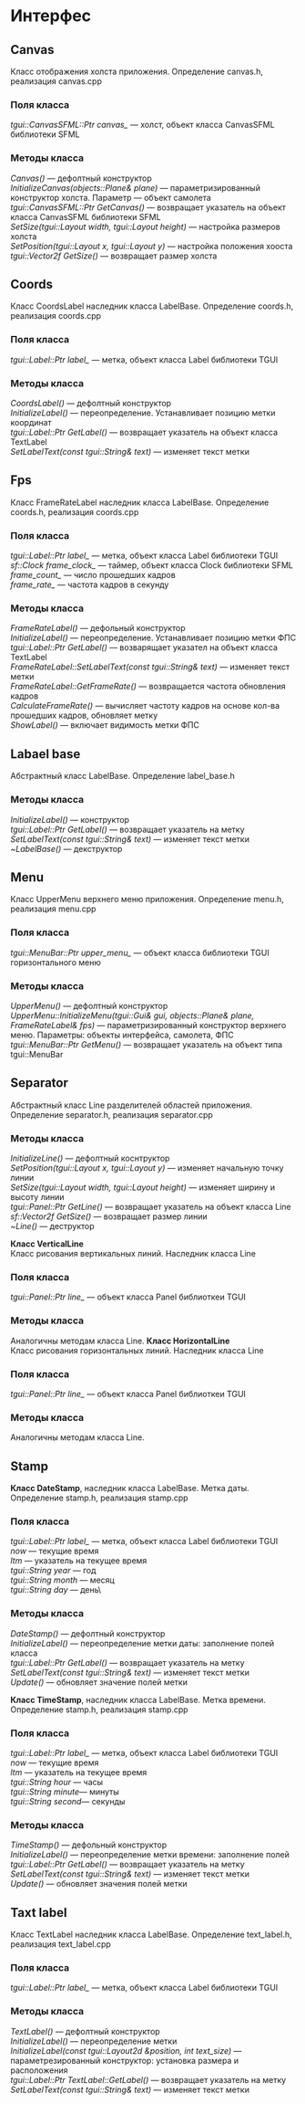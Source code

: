 # Интерфес
## Canvas
Класс отображения холста приложения. Определение canvas.h, реализация canvas.cpp
### Поля класса
*tgui::CanvasSFML::Ptr canvas_* — холст, объект класса CanvasSFML библиотеки SFML

### Методы класса
*Canvas()* — дефолтный конструктор\
*InitializeCanvas(objects::Plane& plane)* — параметризированный конструктор холста. Параметр — объект самолета\
*tgui::CanvasSFML::Ptr GetCanvas()* — возвращает указатель на объект класса CanvasSFML библиотеки SFML\
*SetSize(tgui::Layout width, tgui::Layout height)* — настройка размеров холста\
*SetPosition(tgui::Layout x, tgui::Layout y)* — настройка положения хооста\
*tgui::Vector2f GetSize()* — возвращает размер холста

## Coords
Класс CoordsLabel наследник класса LabelBase. Определение coords.h, реализация coords.cpp
### Поля класса
*tgui::Label::Ptr label_* — метка, объект класса Label библиотеки TGUI

### Методы класса
*CoordsLabel()* — дефолтный конструктор\
*InitializeLabel()* — переопределение. Устанавливает позицию метки координат\
*tgui::Label::Ptr GetLabel()* — возвращает указатель на объект класса TextLabel\
*SetLabelText(const tgui::String& text)* — изменяет текст метки

## Fps
Класс FrameRateLabel наследник класса LabelBase. Определение coords.h, реализация coords.cpp
### Поля класса
*tgui::Label::Ptr label_* — метка, объект класса Label библиотеки TGUI\
*sf::Clock frame_clock_* — таймер, объект класса Clock библиотеки SFML\
*frame_count_* — число прошедших кадров\
*frame_rate_* — частота кадров в секунду

### Методы класса
*FrameRateLabel()* — дефольный конструктор\
*InitializeLabel()* — переопределение. Устанавливает позицию метки ФПС\
*tgui::Label::Ptr GetLabel()* — возварящает указател на объект класса TextLabel\
*FrameRateLabel::SetLabelText(const tgui::String& text)* — изменяет текст метки\
*FrameRateLabel::GetFrameRate()* — возвращается частота обновления кадров\
*CalculateFrameRate()* — вычисляет частоту кадров на основе кол-ва прошедших кадров, обновляет метку\
*ShowLabel()* — включает видимость метки ФПС

## Labael base
Абстрактный класс LabelBase. Определение label_base.h
### Методы класса
*InitializeLabel()* — конструктор\
*tgui::Label::Ptr GetLabel()* — возвращает указатель на метку\
*SetLabelText(const tgui::String& text)* — изменяет текст метки\
*~LabelBase()* — декструктор

## Menu
Класс UpperMenu верхнего меню приложения. Определение menu.h, реализация menu.cpp
### Поля класса
*tgui::MenuBar::Ptr upper_menu_* — объект класса библиотеки TGUI горизонтального меню

### Методы класса
*UpperMenu()* — дефолтный конструктор\
*UpperMenu::InitializeMenu(tgui::Gui& gui, objects::Plane& plane, FrameRateLabel& fps)* — параметризированный конструктор верхнего меню. Параметры: объекты интерфейса, самолета, ФПС\
*tgui::MenuBar::Ptr GetMenu()* — возвращает указатель на объект типа tgui::MenuBar

## Separator

Абстрактный класс Line разделителей областей приложения. Определение separator.h, реализация separator.cpp
### Методы класса
*InitializeLine()* — дефолтный коснтруктор\
*SetPosition(tgui::Layout x, tgui::Layout y)* — изменяет начальную точку линии\
*SetSize(tgui::Layout width, tgui::Layout height)* — изменяет ширину и высоту линии\
*tgui::Panel::Ptr GetLine()* — возвращает указатель на объект класса Line\
*sf::Vector2f GetSize()* — возвращает размер линии\
*~Line()* — деструктор

**Класс VerticalLine**\
Класс рисования вертикальных линий. Наследник класса Line
### Поля класса
*tgui::Panel::Ptr line_* — объект класса Panel библиоткеи TGUI
### Методы класса
Аналогичны методам класса Line.
**Класс HorizontalLine**\
Класс рисования горизонтальных линий. Наследник класса Line
### Поля класса
*tgui::Panel::Ptr line_* — объект класса Panel библиоткеи TGUI
### Методы класса
Аналогичны методам класса Line.

## Stamp
**Класс DateStamp**, наследник класса LabelBase. Метка даты. Определение stamp.h, реализация stamp.cpp
### Поля класса
*tgui::Label::Ptr label_* — метка, объект класса Label библиотеки TGUI\
*now* — текущие время\
*ltm* — указатель на текущее время\
*tgui::String year* — год\
*tgui::String month* — месяц\
*tgui::String day* — день\

### Методы класса
*DateStamp()* — дефолтный конструктор\
*InitializeLabel()* — переопределение метки даты: заполнение полей класса\
*tgui::Label::Ptr GetLabel()* — возвращает указатель на метку\
*SetLabelText(const tgui::String& text)* — изменяет текст метки\
*Update()* — обновляет значение полей метки

**Класс TimeStamp**, наследник класса LabelBase. Метка времени. Определение stamp.h, реализация stamp.cpp
### Поля класса
*tgui::Label::Ptr label_* — метка, объект класса Label библиотеки TGUI\
*now* — текущие время\
*ltm* — указатель на текущее время\
*tgui::String hour* — часы\
*tgui::String minute*— минуты\
*tgui::String second*— секунды

### Методы класса
*TimeStamp()* —  дефольный конструктор\
*InitializeLabel()* — переопределение метки времени: заполнение полей\
*tgui::Label::Ptr GetLabel()* —  возвращает указатель на метку\
*SetLabelText(const tgui::String& text)* — изменяет текст метки\
*Update()* — обновляет значения полей метки

## Taxt label
Класс TextLabel наследник класса LabelBase. Определение text_label.h, реализация text_label.cpp
### Поля класса
*tgui::Label::Ptr label_* — метка, объект класса Label библиотеки TGUI

### Методы класса
*TextLabel()* — дефолтный конструктор\
*InitializeLabel()* — переопределение метки\
*InitializeLabel(const tgui::Layout2d &position, int text_size)* — параметрезированный конструктор: установка размера и расположения\
*tgui::Label::Ptr TextLabel::GetLabel()* — возвращает указатель на метку\
*SetLabelText(const tgui::String& text)* — изменяет текст метки
